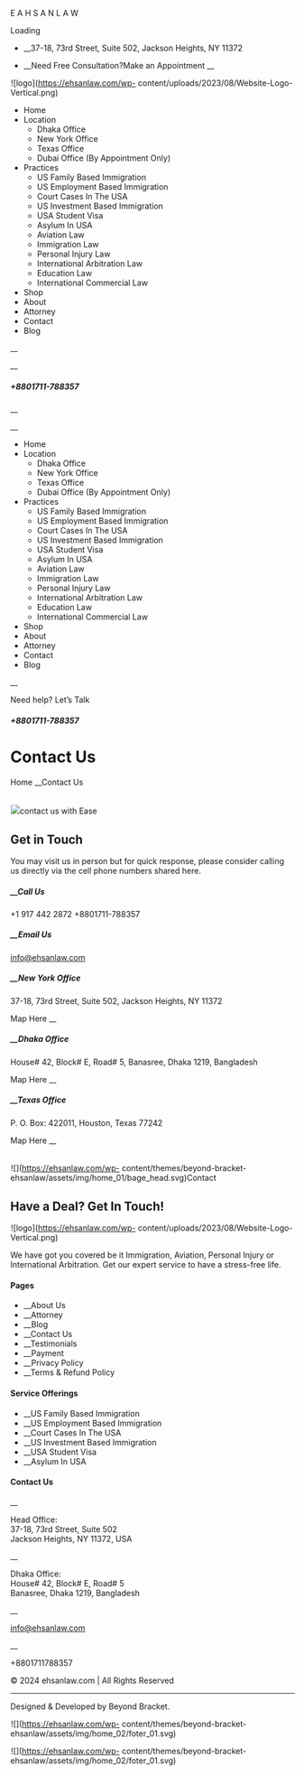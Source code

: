 E  A  H  S  A  N  L  A  W

Loading

  *  __37-18, 73rd Street, Suite 502, Jackson Heights, NY 11372

  *  __Need Free Consultation?Make an Appointment __

![logo](data:image/gif;base64,R0lGODdhAQABAPAAAMPDwwAAACwAAAAAAQABAAACAkQBADs=)![logo](https://ehsanlaw.com/wp-
content/uploads/2023/08/Website-Logo-Vertical.png)

  * Home
  * Location
    * Dhaka Office
    * New York Office
    * Texas Office
    * Dubai Office (By Appointment Only)
  * Practices
    * US Family Based Immigration
    * US Employment Based Immigration
    * Court Cases In The USA
    * US Investment Based Immigration
    * USA Student Visa
    * Asylum In USA
    * Aviation Law
    * Immigration Law
    * Personal Injury Law
    * International Arbitration Law
    * Education Law
    * International Commercial Law
  * Shop
  * About
  * Attorney
  * Contact
  * Blog

__

__

#####  +8801711-788357

__

__

  * Home
  * Location
    * Dhaka Office
    * New York Office
    * Texas Office
    * Dubai Office (By Appointment Only)
  * Practices
    * US Family Based Immigration
    * US Employment Based Immigration
    * Court Cases In The USA
    * US Investment Based Immigration
    * USA Student Visa
    * Asylum In USA
    * Aviation Law
    * Immigration Law
    * Personal Injury Law
    * International Arbitration Law
    * Education Law
    * International Commercial Law
  * Shop
  * About
  * Attorney
  * Contact
  * Blog

__

Need help? Let’s Talk

#####  +8801711-788357

# Contact Us

Home __Contact Us

######
![](data:image/gif;base64,R0lGODdhAQABAPAAAMPDwwAAACwAAAAAAQABAAACAkQBADs=)![](./assets/img/home_01/bage_head.svg)contact
us with Ease

## Get in Touch

You may visit us in person but for quick response, please consider calling us
directly via the cell phone numbers shared here.

#####  __Call Us

+1 917 442 2872 +8801711-788357

#####  __Email Us

info@ehsanlaw.com

##### __New York Office

37-18, 73rd Street, Suite 502, Jackson Heights, NY 11372

Map Here __

##### __Dhaka Office

House# 42, Block# E, Road# 5, Banasree, Dhaka 1219, Bangladesh

Map Here __

##### __Texas Office

P. O. Box: 422011, Houston, Texas 77242

Map Here __

######
![](data:image/gif;base64,R0lGODdhAQABAPAAAMPDwwAAACwAAAAAAQABAAACAkQBADs=)![](https://ehsanlaw.com/wp-
content/themes/beyond-bracket-
ehsanlaw/assets/img/home_01/bage_head.svg)Contact

## Have a Deal? Get In Touch!

![logo](data:image/gif;base64,R0lGODdhAQABAPAAAMPDwwAAACwAAAAAAQABAAACAkQBADs=)![logo](https://ehsanlaw.com/wp-
content/uploads/2023/08/Website-Logo-Vertical.png)

We have got you covered be it Immigration, Aviation, Personal Injury or
International Arbitration. Get our expert service to have a stress-free life.

#### Pages

  *  __About Us
  *  __Attorney
  *  __Blog
  *  __Contact Us
  *  __Testimonials
  *  __Payment
  *  __Privacy Policy
  *  __Terms & Refund Policy

#### Service Offerings

  *  __US Family Based Immigration
  *  __US Employment Based Immigration
  *  __Court Cases In The USA
  *  __US Investment Based Immigration
  *  __USA Student Visa
  *  __Asylum In USA

#### Contact Us

__

Head Office:  
37-18, 73rd Street, Suite 502  
Jackson Heights, NY 11372, USA

__

Dhaka Office:  
House# 42, Block# E, Road# 5  
Banasree, Dhaka 1219, Bangladesh

__

info@ehsanlaw.com

__

+8801711788357

© 2024 ehsanlaw.com  | All Rights Reserved

________

Designed & Developed by Beyond Bracket.

![](data:image/gif;base64,R0lGODdhAQABAPAAAMPDwwAAACwAAAAAAQABAAACAkQBADs=)![](https://ehsanlaw.com/wp-
content/themes/beyond-bracket-ehsanlaw/assets/img/home_02/foter_01.svg)

![](data:image/gif;base64,R0lGODdhAQABAPAAAMPDwwAAACwAAAAAAQABAAACAkQBADs=)![](https://ehsanlaw.com/wp-
content/themes/beyond-bracket-ehsanlaw/assets/img/home_02/foter_01.svg)

